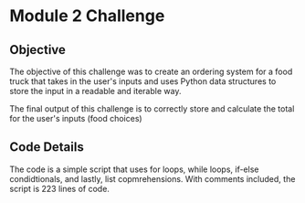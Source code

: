 # Module 2 Challenge

## Objective
The objective of this challenge was to create an ordering system for a food truck that takes in the user's inputs and uses Python data structures to store the input in a readable and iterable way.

The final output of this challenge is to correctly store and calculate the total for the user's inputs (food choices)

## Code Details
The code is a simple script that uses for loops, while loops, if-else condidtionals, and lastly, list copmrehensions.  With comments included, the script is 223 lines of code.